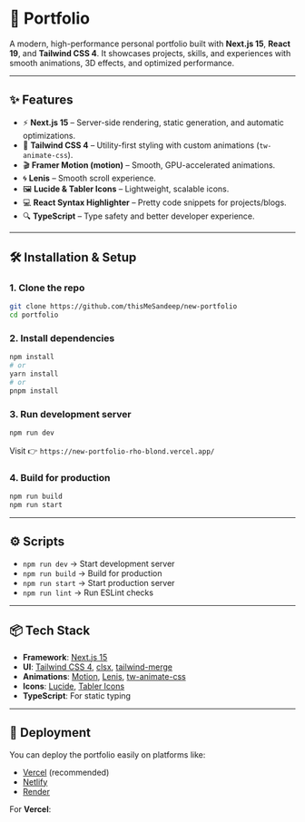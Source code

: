 # 🚀 Portfolio

A modern, high-performance personal portfolio built with **Next.js 15**, **React 19**, and **Tailwind CSS 4**.
It showcases projects, skills, and experiences with smooth animations, 3D effects, and optimized performance.

---

## ✨ Features

* ⚡ **Next.js 15** – Server-side rendering, static generation, and automatic optimizations.
* 🎨 **Tailwind CSS 4** – Utility-first styling with custom animations (`tw-animate-css`).
* 🎬 **Framer Motion (motion)** – Smooth, GPU-accelerated animations.
* 🌀 **Lenis** – Smooth scroll experience.
* 🖼️ **Lucide & Tabler Icons** – Lightweight, scalable icons.
* 💻 **React Syntax Highlighter** – Pretty code snippets for projects/blogs.
* 🔍 **TypeScript** – Type safety and better developer experience.


---

## 🛠️ Installation & Setup

### 1. Clone the repo

```bash
git clone https://github.com/thisMeSandeep/new-portfolio
cd portfolio
```

### 2. Install dependencies

```bash
npm install
# or
yarn install
# or
pnpm install
```

### 3. Run development server

```bash
npm run dev
```

Visit 👉 `https://new-portfolio-rho-blond.vercel.app/`

### 4. Build for production

```bash
npm run build
npm run start
```

---

## ⚙️ Scripts

* `npm run dev` → Start development server
* `npm run build` → Build for production
* `npm run start` → Start production server
* `npm run lint` → Run ESLint checks

---

## 📦 Tech Stack

* **Framework**: [Next.js 15](https://nextjs.org/)
* **UI**: [Tailwind CSS 4](https://tailwindcss.com/), [clsx](https://github.com/lukeed/clsx), [tailwind-merge](https://tailwind-merge.vercel.app/)
* **Animations**: [Motion](https://www.framer.com/motion/), [Lenis](https://lenis.studiofreight.com/), [tw-animate-css](https://animate.style/)
* **Icons**: [Lucide](https://lucide.dev/), [Tabler Icons](https://tabler.io/icons)
* **TypeScript**: For static typing


---

## 🚀 Deployment

You can deploy the portfolio easily on platforms like:

* [Vercel](https://vercel.com/) (recommended)
* [Netlify](https://www.netlify.com/)
* [Render](https://render.com/)

For **Vercel**:




